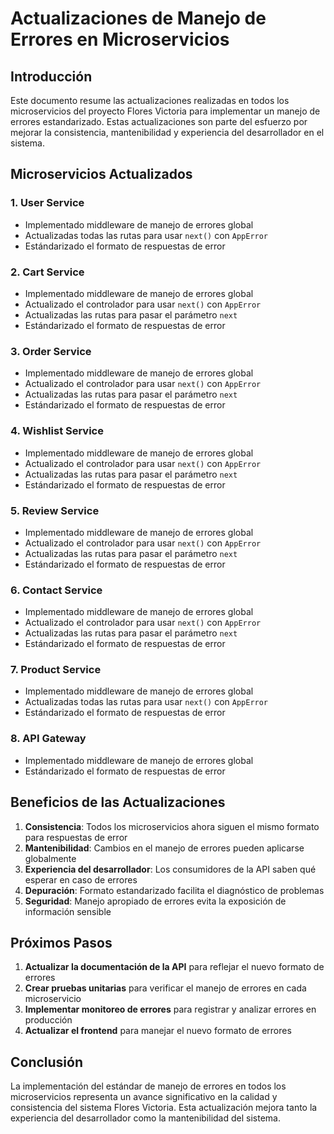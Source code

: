# Actualizaciones de Manejo de Errores en Microservicios

## Introducción

Este documento resume las actualizaciones realizadas en todos los microservicios del proyecto Flores Victoria para implementar un manejo de errores estandarizado. Estas actualizaciones son parte del esfuerzo por mejorar la consistencia, mantenibilidad y experiencia del desarrollador en el sistema.

## Microservicios Actualizados

### 1. User Service
- Implementado middleware de manejo de errores global
- Actualizadas todas las rutas para usar `next()` con `AppError`
- Estándarizado el formato de respuestas de error

### 2. Cart Service
- Implementado middleware de manejo de errores global
- Actualizado el controlador para usar `next()` con `AppError`
- Actualizadas las rutas para pasar el parámetro `next`
- Estándarizado el formato de respuestas de error

### 3. Order Service
- Implementado middleware de manejo de errores global
- Actualizado el controlador para usar `next()` con `AppError`
- Actualizadas las rutas para pasar el parámetro `next`
- Estándarizado el formato de respuestas de error

### 4. Wishlist Service
- Implementado middleware de manejo de errores global
- Actualizado el controlador para usar `next()` con `AppError`
- Actualizadas las rutas para pasar el parámetro `next`
- Estándarizado el formato de respuestas de error

### 5. Review Service
- Implementado middleware de manejo de errores global
- Actualizado el controlador para usar `next()` con `AppError`
- Actualizadas las rutas para pasar el parámetro `next`
- Estándarizado el formato de respuestas de error

### 6. Contact Service
- Implementado middleware de manejo de errores global
- Actualizado el controlador para usar `next()` con `AppError`
- Actualizadas las rutas para pasar el parámetro `next`
- Estándarizado el formato de respuestas de error

### 7. Product Service
- Implementado middleware de manejo de errores global
- Actualizadas todas las rutas para usar `next()` con `AppError`
- Estándarizado el formato de respuestas de error

### 8. API Gateway
- Implementado middleware de manejo de errores global
- Estándarizado el formato de respuestas de error

## Beneficios de las Actualizaciones

1. **Consistencia**: Todos los microservicios ahora siguen el mismo formato para respuestas de error
2. **Mantenibilidad**: Cambios en el manejo de errores pueden aplicarse globalmente
3. **Experiencia del desarrollador**: Los consumidores de la API saben qué esperar en caso de errores
4. **Depuración**: Formato estandarizado facilita el diagnóstico de problemas
5. **Seguridad**: Manejo apropiado de errores evita la exposición de información sensible

## Próximos Pasos

1. **Actualizar la documentación de la API** para reflejar el nuevo formato de errores
2. **Crear pruebas unitarias** para verificar el manejo de errores en cada microservicio
3. **Implementar monitoreo de errores** para registrar y analizar errores en producción
4. **Actualizar el frontend** para manejar el nuevo formato de errores

## Conclusión

La implementación del estándar de manejo de errores en todos los microservicios representa un avance significativo en la calidad y consistencia del sistema Flores Victoria. Esta actualización mejora tanto la experiencia del desarrollador como la mantenibilidad del sistema.